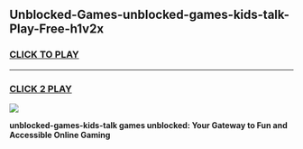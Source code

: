 
## Unblocked-Games-unblocked-games-kids-talk-Play-Free-h1v2x
<h3>
<a href="https://premium76.site?title=unblocked-games-kids-talk&ref=22A">CLICK TO PLAY</a></h3>
<hr>

<h3>
<a href="https://premium76.site?title=unblocked-games-kids-talk&ref=22A">CLICK 2 PLAY</a>
  
</h3>

<a href="https://premium76.site?title=unblocked-games-kids-talk&ref=22A"><img src="https://clearcache.store/games.png"></a>


**unblocked-games-kids-talk games unblocked: Your Gateway to Fun and Accessible Online Gaming**
